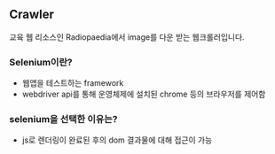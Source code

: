 ## Crawler
교육 웹 리소스인 Radiopaedia에서 image를 다운 받는 웹크롤러입니다.
### Selenium이란? 
- 웹앱을 테스트하는 framework
- webdriver api를 통해 운영체제에 설치된 chrome 등의 브라우저를 제어함

### selenium을 선택한 이유는?
- js로 렌더링이 완료된 후의 dom 결과물에 대해 접근이 가능
